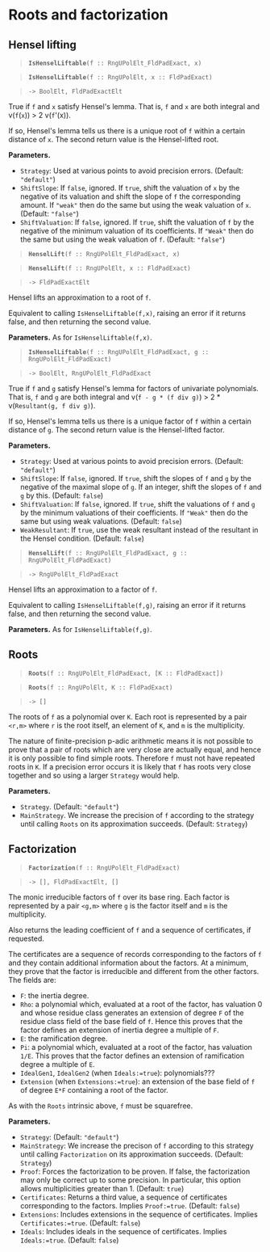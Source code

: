 ---
---

# Roots and factorization

## Hensel lifting

> **`IsHenselLiftable`**`(f :: RngUPolElt_FldPadExact, x)`

> **`IsHenselLiftable`**`(f :: RngUPolElt, x :: FldPadExact)`

> `-> BoolElt, FldPadExactElt`

True if `f` and `x` satisfy Hensel's lemma. That is, `f` and `x` are both integral and v(`f`(`x`)) > 2 v(`f`'(x)).

If so, Hensel's lemma tells us there is a unique root of `f` within a certain distance of `x`. The second return value is the Hensel-lifted root.

**Parameters.**

* `Strategy`: Used at various points to avoid precision errors. (Default: `"default"`)
* `ShiftSlope`: If `false`, ignored. If `true`, shift the valuation of `x` by the negative of its valuation and shift the slope of `f` the corresponding amount. If `"weak"` then do the same but using the weak valuation of `x`. (Default: `"false"`)
* `ShiftValuation`: If `false`, ignored. If `true`, shift the valuation of `f` by the negative of the minimum valuation of its coefficients. If `"Weak"` then do the same but using the weak valuation of `f`. (Default: `"false"`)

> **`HenselLift`**`(f :: RngUPolElt_FldPadExact, x)`

> **`HenselLift`**`(f :: RngUPolElt, x :: FldPadExact)`

> `-> FldPadExactElt`

Hensel lifts an approximation to a root of `f`.

Equivalent to calling `IsHenselLiftable(f,x)`, raising an error if it returns false, and then returning the second value.

**Parameters.** As for `IsHenselLiftable(f,x)`.

> **`IsHenselLiftable`**`(f :: RngUPolElt_FldPadExact, g :: RngUPolElt_FldPadExact)`

> `-> BoolElt, RngUPolElt_FldPadExact`

True if `f` and `g` satisfy Hensel's lemma for factors of univariate polynomials. That is, `f` and `g` are both integral and v(`f - g * (f div g)`) > 2 * v(`Resultant(g, f div g)`).

If so, Hensel's lemma tells us there is a unique factor of `f` within a certain distance of `g`. The second return value is the Hensel-lifted factor.

**Parameters.**

* `Strategy`: Used at various points to avoid precision errors. (Default: `"default"`)
* `ShiftSlope`: If `false`, ignored. If `true`, shift the slopes of `f` and `g` by the negative of the maximal slope of `g`. If an integer, shift the slopes of `f` and `g` by this. (Default: `false`)
* `ShiftValuation`: If `false`, ignored. If `true`, shift the valuations of `f` and `g` by the minimum valuations of their coefficients. If `"Weak"` then do the same but using weak valuations. (Default: `false`)
* `WeakResultant`: If `true`, use the weak resultant instead of the resultant in the Hensel condition. (Default: `false`)

> **`HenselLift`**`(f :: RngUPolElt_FldPadExact, g :: RngUPolElt_FldPadExact)`

> `-> RngUPolElt_FldPadExact`

Hensel lifts an approximation to a factor of `f`.

Equivalent to calling `IsHenselLiftable(f,g)`, raising an error if it returns false, and then returning the second value.

**Parameters.** As for `IsHenselLiftable(f,g)`.

## Roots

> **`Roots`**`(f :: RngUPolElt_FldPadExact, [K :: FldPadExact])`

> **`Roots`**`(f :: RngUPolElt, K :: FldPadExact)`

> `-> []`

The roots of `f` as a polynomial over `K`. Each root is represented by a pair `<r,m>` where `r` is the root itself, an element of `K`, and `m` is the multiplicity.

The nature of finite-precision p-adic arithmetic means it is not possible to prove that a pair of roots which are very close are actually equal, and hence it is only possible to find simple roots. Therefore `f` must not have repeated roots in `K`. If a precision error occurs it is likely that `f` has roots very close together and so using a larger `Strategy` would help.

**Parameters.**

* `Strategy`. (Default: `"default"`)
* `MainStrategy`. We increase the precision of `f` according to the strategy until calling `Roots` on its approximation succeeds. (Default: `Strategy`)

## Factorization

> **`Factorization`**`(f :: RngUPolElt_FldPadExact)`

> `-> [], FldPadExactElt, []`

The monic irreducible factors of `f` over its base ring. Each factor is represented by a pair `<g,m>` where `g` is the factor itself and `m` is the multiplicity.

Also returns the leading coefficient of `f` and a sequence of certificates, if requested.

The certificates are a sequence of records corresponding to the factors of `f` and they contain additional information about the factors. At a minimum, they prove that the factor is irreducible and different from the other factors. The fields are:

* `F`: the inertia degree.
* `Rho`: a polynomial which, evaluated at a root of the factor, has valuation 0 and whose residue class generates an extension of degree `F` of the residue class field of the base field of `f`. Hence this proves that the factor defines an extension of inertia degree a multiple of `F`.
* `E`: the ramification degree.
* `Pi`: a polynomial which, evaluated at a root of the factor, has valuation `1/E`. This proves that the factor defines an extension of ramification degree a multiple of `E`.
* `IdealGen1`, `IdealGen2` (when `Ideals:=true`): polynomials???
* `Extension` (when `Extensions:=true`): an extension of the base field of `f` of degree `E*F` containing a root of the factor.

As with the `Roots` intrinsic above, `f` must be squarefree.

**Parameters.**

* `Strategy`: (Default: `"default"`)
* `MainStrategy`: We increase the precison of `f` according to this strategy until calling `Factorization` on its approximation succeeds. (Default: `Strategy`)
* `Proof`: Forces the factorization to be proven. If false, the factorization may only be correct up to some precision. In particular, this option allows multiplicities greater than 1. (Default: `true`)
* `Certificates`: Returns a third value, a sequence of certificates corresponding to the factors. Implies `Proof:=true`. (Default: `false`)
* `Extensions`: Includes extensions in the sequence of certificates. Implies `Certificates:=true`. (Default: `false`)
* `Ideals`: Includes ideals in the sequence of certificates. Implies `Ideals:=true`. (Default: `false`)